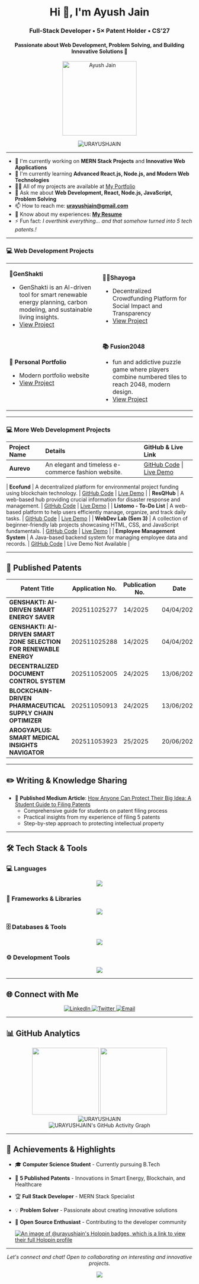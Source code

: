 <h1 align="center">Hi 👋, I'm Ayush Jain</h1>
<h3 align="center">Full-Stack Developer • 5× Patent Holder • CS’27</h3>
<h4 align="center">Passionate about Web Development, Problem Solving, and Building Innovative Solutions 🚀</h4>
<div align="center">
<img src="./ayush (1).ico" alt="Ayush Jain" width="200px"/></div>
<p align="center">
  <img src="https://komarev.com/ghpvc/?username=URAYUSHJAIN&label=Profile%20views&color=0e75b6&style=flat" alt="URAYUSHJAIN" />
</p>


---

- 🔭 I'm currently working on **MERN Stack Projects** and **Innovative Web Applications**
- 🌱 I'm currently learning **Advanced React.js, Node.js, and Modern Web Technologies**
- 👨‍💻 All of my projects are available at [My Portfolio](https://urayushjain.netlify.app/)
- 💬 Ask me about **Web Development, React, Node.js, JavaScript, Problem Solving**
- 📫 How to reach me: **urayushjain@gmail.com**
- 📄 Know about my experiences: **[My Resume](https://drive.google.com/file/d/1blI7Nqdd05OyUxBKjWBchmucsfwygeDp/view?usp=sharing)**
- ⚡ Fun fact: *I overthink everything… and that somehow turned into 5 tech patents.!*

---

### 💻 Web Development Projects
<table>
<tr>
<td width="50%">


**🌿GenShakti**
- GenShakti is an AI-driven tool for smart renewable energy planning, carbon modeling, and sustainable living insights.
- [View Project](https://github.com/URAYUSHJAIN/GenShakti)

</td>
<td width="50%">

**⛓️‍💥Shayoga**
- Decentralized Crowdfunding Platform for Social Impact and Transparency
- [View Project](https://github.com/URAYUSHJAIN/Shayoga)

</td>
</tr>
<tr>
<td width="50%">

**🎨 Personal Portfolio**
- Modern portfolio website
- [View Project](https://urayushjain.netlify.app/)

</td>
<td width="50%">

**📚 Fusion2048**
-  fun and addictive puzzle game where players combine numbered tiles to reach 2048, modern design.
- [View Project](https://github.com/URAYUSHJAIN/Fusion)

</td>
</tr>
</table>

---

### 💻 More Web Development Projects

| Project Name | Details | GitHub & Live Link |
| :--- | :--- | :--- |
| **Aurevo** | An elegant and timeless e-commerce fashion website. | [GitHub Code](https://github.com/URAYUSHJAIN/Aurevo) \| [Live Demo](https://aurevo-topaz.vercel.app/) |

| **Ecofund** | A decentralized platform for environmental project funding using blockchain technology. | [GitHub Code](https://github.com/URAYUSHJAIN/Ecofund) \| [Live Demo](https://eco-fund.netlify.app/) |
| **ResQHub** | A web-based hub providing crucial information for disaster response and management. | [GitHub Code](https://github.com/URAYUSHJAIN/ResQHub) \| [Live Demo](https://urayushjain.github.io/ResQHub/) |
| **Listomo - To-Do List** | A web-based platform to help users efficiently manage, organize, and track daily tasks. | [GitHub Code](https://github.com/URAYUSHJAIN/Listomo) \| [Live Demo](https://listomo.netlify.app/) |
| **WebDev Lab (Sem 3)** | A collection of beginner-friendly lab projects showcasing HTML, CSS, and JavaScript fundamentals. | [GitHub Code](https://github.com/URAYUSHJAIN/weblab-sem3) \| [Live Demo](https://urayushjain.github.io/weblab-sem3/frame.html) |
| **Employee Management System** | A Java-based backend system for managing employee data and records. | [GitHub Code](https://github.com/URAYUSHJAIN/Employee-Management-System) \| Live Demo Not Available |

---


## 📜 Published Patents

<div align="center">

| Patent Title | Application No. | Publication No. | Date |
|--------------|-----------------|-----------------|------|
| **GENSHAKTI: AI-DRIVEN SMART ENERGY SAVER** | 202511025277 | 14/2025 | 04/04/2025 |
| **GENSHAKTI: AI-DRIVEN SMART ZONE SELECTION FOR RENEWABLE ENERGY** | 202511025288 | 14/2025 | 04/04/2025 |
| **DECENTRALIZED DOCUMENT CONTROL SYSTEM** | 202511052005 | 24/2025 | 13/06/2025 |
| **BLOCKCHAIN-DRIVEN PHARMACEUTICAL SUPPLY CHAIN OPTIMIZER** | 202511050913 | 24/2025 | 13/06/2025 |
| **AROGYAPLUS: SMART MEDICAL INSIGHTS NAVIGATOR** | 202511053923 | 25/2025 | 20/06/2025 |

</div>

---

## ✏️ Writing & Knowledge Sharing

- 📝 **Published Medium Article**: [How Anyone Can Protect Their Big Idea: A Student Guide to Filing Patents](https://medium.com/@urayushjain/how-anyone-can-protect-their-big-idea-a-student-guide-to-filing-patents-d9f6e6448571)
  - Comprehensive guide for students on patent filing process
  - Practical insights from my experience of filing 5 patents
  - Step-by-step approach to protecting intellectual property
---

## 🛠️ Tech Stack & Tools

### 💻 Languages
<p align="center">
  <img src="https://skillicons.dev/icons?i=c,java,js,html,css" />
</p>

### 🚀 Frameworks & Libraries
<p align="center">
  <img src="https://skillicons.dev/icons?i=react,nodejs,express,tailwind,bootstrap" />
</p>

### 🗄️ Databases & Tools
<p align="center">
  <img src="https://skillicons.dev/icons?i=mongodb,mysql,firebase,postgres,postman" /
</p>

### ⚙️ Development Tools
<p align="center">
  <img src="https://skillicons.dev/icons?i=git,github,vscode,figma,linux,docker,windows,npm" />
  
</p>

---

## 🌐 Connect with Me

<p align="center">
  <a href="https://www.linkedin.com/in/urayushjain/" target="_blank">
    <img src="https://img.shields.io/badge/-LinkedIn-0077B5?style=for-the-badge&logo=linkedin&logoColor=white" alt="LinkedIn"/>
  </a>
  <a href="https://x.com/urayushjain" target="_blank">
    <img src="https://img.shields.io/badge/-Twitter-1DA1F2?style=for-the-badge&logo=twitter&logoColor=white" alt="Twitter"/>
  </a>
  <a href="mailto:urayushjain@gmail.com" target="_blank">
    <img src="https://img.shields.io/badge/-Email-D14836?style=for-the-badge&logo=gmail&logoColor=white" alt="Email"/>
  </a>
  
</p>

---

## 📊 GitHub Analytics

<div align="center">
  <img height="180em" src="https://github-readme-stats.vercel.app/api?username=URAYUSHJAIN&show_icons=true&theme=tokyonight&include_all_commits=true&count_private=true"/>
  <img height="180em" src="https://github-readme-stats.vercel.app/api/top-langs/?username=URAYUSHJAIN&layout=compact&langs_count=7&theme=tokyonight"/>
</div>

<div align="center">
  <img src="https://github-readme-streak-stats.herokuapp.com/?user=URAYUSHJAIN&theme=tokyonight" alt="URAYUSHJAIN" />
</div>

<div align="center">
  <img src="https://github-readme-activity-graph.vercel.app/graph?username=URAYUSHJAIN&theme=tokyo-night" alt="URAYUSHJAIN's GitHub Activity Graph"/>
</div>

---

## 🏅 Achievements & Highlights

- 🎓 **Computer Science Student** - Currently pursuing B.Tech
- 🔬 **5 Published Patents** - Innovations in Smart Energy, Blockchain, and Healthcare
- 🏆 **Full Stack Developer** - MERN Stack Specialist
- 💡 **Problem Solver** - Passionate about creating innovative solutions
- 🌟 **Open Source Enthusiast** - Contributing to the developer community

  [![An image of @urayushjain's Holopin badges, which is a link to view their full Holopin profile](https://holopin.me/urayushjain)](https://holopin.io/@urayushjain)



---

<p align="center">
  <i>Let's connect and chat! Open to collaborating on interesting and innovative projects.</i>
</p>

<p align="center">
  <img src="https://capsule-render.vercel.app/api?type=waving&color=gradient&height=100&section=footer"/>
</p 
